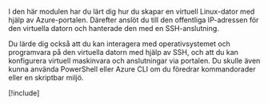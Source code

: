 I den här modulen har du lärt dig hur du skapar en virtuell Linux-dator med hjälp av Azure-portalen. Därefter anslöt du till den offentliga IP-adressen för den virtuella datorn och hanterade den med en SSH-anslutning. 

Du lärde dig också att du kan interagera med operativsystemet och programvara på den virtuella datorn med hjälp av SSH, och att du kan konfigurera virtuell maskinvara och anslutningar via portalen. Du skulle även kunna använda PowerShell eller Azure CLI om du föredrar kommandorader eller en skriptbar miljö.

<!-- Cleanup sandbox -->
[!include[](../../../includes/azure-sandbox-cleanup.md)]
